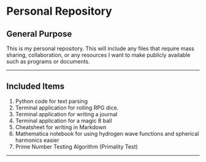 # Personal Repository

## General Purpose

This is my personal repository. This will include any files that require mass sharing, collaboration, or any resources I want to make publicly available such as programs or documents.

---

## Included Items

1. Python code for text parsing
1. Terminal application for rolling RPG dice.
1. Terminal application for writing a journal
1. Terminal application for a magic 8 ball
1. Cheatsheet for writing in Markdown
1. Mathematica notebook for using hydrogen wave functions and spherical harmonics easier
1. Prime Number Testing Algorithm (Primality Test)

---
